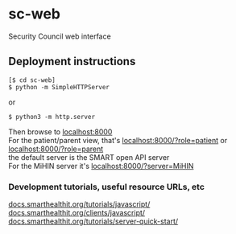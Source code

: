 # sc-web
Security Council web interface

## Deployment instructions

```
[$ cd sc-web]
$ python -m SimpleHTTPServer
```
or
```
$ python3 -m http.server
```
Then browse to [localhost:8000](http://localhost:8000)  
For the patient/parent view, that's [localhost:8000/?role=patient](http://localhost:8000/?role=patient) or [localhost:8000/?role=parent](http://localhost:8000/?role=parent)  
the default server is the SMART open API server  
For the MiHIN server it's [localhost:8000/?server=MiHIN](http://localhost:8000/?server=MiHIN)

### Development tutorials, useful resource URLs, etc
[docs.smarthealthit.org/tutorials/javascript/](http://docs.smarthealthit.org/tutorials/javascript/)  
[docs.smarthealthit.org/clients/javascript/](http://docs.smarthealthit.org/clients/javascript/)  
[docs.smarthealthit.org/tutorials/server-quick-start/](http://docs.smarthealthit.org/tutorials/server-quick-start/)

